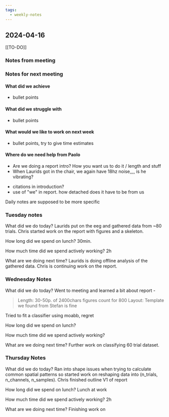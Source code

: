 ```yaml
---
tags:
  - weekly-notes
---
```

## 2024-04-16
[[TO-DO]]
### Notes from meeting

### Notes for next meeting
#### What did we achieve
* bullet points
#### What did we struggle with
* bullet points

#### What would we like to work on next week
* bullet points, try to give time estimates

#### Where do we need help from Paolo
* Are we doing a report intro? How you want us to do it / length and stuff
* When Laurids got in the chair, we again have 18hz noise,,,, is he vibrating?

- citations in introduction?
- use of "we" in report. how detached does it have to be from us 


Daily notes are supposed to be more specific
### Tuesday notes
What did we do today?
Laurids put on the eeg and gathered data from ~80 trials.
Chris started work on the report with figures and a skeleton.

How long did we spend on lunch?
30min.

How much time did we spend actively working?
2h

What are we doing next time?
Laurids is doing offline analysis of the gathered data. 
Chris is continuing work on the report.

### Wednesday Notes
What did we do today?
Went to meeting and learned a bit about report - 
> Length: 30-50p. of 2400chars figures count for 800
> Layout: Template we found from Stefan is fine

Tried to fit a classifier using moabb, regret

How long did we spend on lunch?


How much time did we spend actively working?


What are we doing next time?
Further work on classifying 60 trial dataset.

### Thursday Notes
What did we do today?
Ran into shape issues when trying to calculate common spatial patterns so started work on reshaping data into (n_trials, n_channels, n_samples).
Chris finished outline V1 of report 

How long did we spend on lunch?
Lunch at work

How much time did we spend actively working?
2h

What are we doing next time?
Finishing work on 